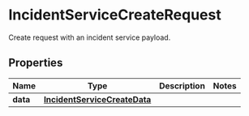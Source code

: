 

# IncidentServiceCreateRequest

Create request with an incident service payload.
## Properties

Name | Type | Description | Notes
------------ | ------------- | ------------- | -------------
**data** | [**IncidentServiceCreateData**](IncidentServiceCreateData.md) |  | 



